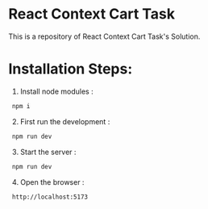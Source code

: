 # React Context Cart Task

This is a repository of React Context Cart Task's Solution.

# Installation Steps:

1. Install node modules :

```bash
 npm i
```
2. First run the development :

```bash
 npm run dev
```

3. Start the server :

```bash
 npm run dev
```

4. Open the browser :
 
```bash
 http://localhost:5173
```